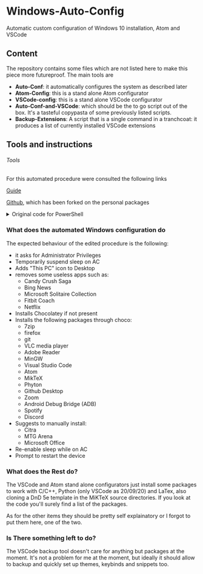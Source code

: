 # Windows-Auto-Config
 Automatic custom configuration of Windows 10 installation, Atom and VSCode

## Content
The repository contains some files which are not listed here to make this piece more futureproof. The main tools are

* **Auto-Conf**: it automatically configures the system as described later
* **Atom-Config**: this is a stand alone Atom configurator
* **VSCode-config**: this is a stand alone VSCode configurator
* **Auto-Conf-and-VSCode**: which should be the to go script out of the box. It's a tasteful copypasta of some previously listed scripts.
* **Backup-Extensions**: A script that is a single command in a tranchcoat: it produces a list of currently installed VSCode extensions


## Tools and instructions

###### Tools
For this automated procedure were consulted the following links

[Guide](https://edi.wang/post/2018/12/21/automate-windows-10-developer-machine-setup)

[Github](https://github.com/EdiWang/EnvSetup/), which has been forked on the personal packages

<details><summary>Original code for PowerShell</summary>
<p>

```powershell
if (!([Security.Principal.WindowsPrincipal][Security.Principal.WindowsIdentity]::GetCurrent()).IsInRole([Security.Principal.WindowsBuiltInRole] "Administrator")) { Start-Process powershell.exe "-NoProfile -ExecutionPolicy Bypass -File `"$PSCommandPath`"" -Verb RunAs; exit }

function Check-Command($cmdname) {
    return [bool](Get-Command -Name $cmdname -ErrorAction SilentlyContinue)
}

# -----------------------------------------------------------------------------
$computerName = Read-Host 'Enter New Computer Name'
Write-Host "Renaming this computer to: " $computerName  -ForegroundColor Yellow
Rename-Computer -NewName $computerName
# -----------------------------------------------------------------------------
Write-Host ""
Write-Host "Disable Sleep on AC Power..." -ForegroundColor Green
Write-Host "------------------------------------" -ForegroundColor Green
Powercfg /Change monitor-timeout-ac 20
Powercfg /Change standby-timeout-ac 0
# -----------------------------------------------------------------------------
Write-Host ""
Write-Host "Add 'This PC' Desktop Icon..." -ForegroundColor Green
Write-Host "------------------------------------" -ForegroundColor Green
$thisPCIconRegPath = "HKCU:\Software\Microsoft\Windows\CurrentVersion\Explorer\HideDesktopIcons\NewStartPanel"
$thisPCRegValname = "{20D04FE0-3AEA-1069-A2D8-08002B30309D}"
$item = Get-ItemProperty -Path $thisPCIconRegPath -Name $thisPCRegValname -ErrorAction SilentlyContinue
if ($item) {
    Set-ItemProperty  -Path $thisPCIconRegPath -name $thisPCRegValname -Value 0  
}
else {
    New-ItemProperty -Path $thisPCIconRegPath -Name $thisPCRegValname -Value 0 -PropertyType DWORD | Out-Null  
}

# To list all appx packages:
# Get-AppxPackage | Format-Table -Property Name,Version,PackageFullName
Write-Host "Removing UWP Rubbish..." -ForegroundColor Green
Write-Host "------------------------------------" -ForegroundColor Green
$uwpRubbishApps = @(
    "Microsoft.Messaging",
    "king.com.CandyCrushSaga",
    "Microsoft.BingNews",
    "Microsoft.MicrosoftSolitaireCollection",
    "Microsoft.People",
    "Microsoft.WindowsFeedbackHub",
    "Microsoft.YourPhone",
    "Microsoft.MicrosoftOfficeHub",
    "Fitbit.FitbitCoach",
    "4DF9E0F8.Netflix",
    "Microsoft.GetHelp")

foreach ($uwp in $uwpRubbishApps) {
    Get-AppxPackage -Name $uwp | Remove-AppxPackage
}
# -----------------------------------------------------------------------------
Write-Host ""
Write-Host "Installing IIS..." -ForegroundColor Green
Write-Host "------------------------------------" -ForegroundColor Green
Enable-WindowsOptionalFeature -Online -FeatureName IIS-DefaultDocument -All
Enable-WindowsOptionalFeature -Online -FeatureName IIS-HttpCompressionDynamic -All
Enable-WindowsOptionalFeature -Online -FeatureName IIS-HttpCompressionStatic -All
Enable-WindowsOptionalFeature -Online -FeatureName IIS-WebSockets -All
Enable-WindowsOptionalFeature -Online -FeatureName IIS-ApplicationInit -All
Enable-WindowsOptionalFeature -Online -FeatureName IIS-ASPNET45 -All
Enable-WindowsOptionalFeature -Online -FeatureName IIS-ServerSideIncludes
Enable-WindowsOptionalFeature -Online -FeatureName IIS-BasicAuthentication
Enable-WindowsOptionalFeature -Online -FeatureName IIS-WindowsAuthentication
# -----------------------------------------------------------------------------
Write-Host ""
Write-Host "Enable Windows 10 Developer Mode..." -ForegroundColor Green
Write-Host "------------------------------------" -ForegroundColor Green
reg add "HKEY_LOCAL_MACHINE\SOFTWARE\Microsoft\Windows\CurrentVersion\AppModelUnlock" /t REG_DWORD /f /v "AllowDevelopmentWithoutDevLicense" /d "1"
# -----------------------------------------------------------------------------
Write-Host ""
Write-Host "Enable Remote Desktop..." -ForegroundColor Green
Write-Host "------------------------------------" -ForegroundColor Green
Set-ItemProperty "HKLM:\SYSTEM\CurrentControlSet\Control\Terminal Server\" -Name "fDenyTSConnections" -Value 0
Set-ItemProperty "HKLM:\SYSTEM\CurrentControlSet\Control\Terminal Server\WinStations\RDP-Tcp\" -Name "UserAuthentication" -Value 1
Enable-NetFirewallRule -DisplayGroup "Remote Desktop"

if (Check-Command -cmdname 'choco') {
    Write-Host "Choco is already installed, skip installation."
}
else {
    Write-Host ""
    Write-Host "Installing Chocolate for Windows..." -ForegroundColor Green
    Write-Host "------------------------------------" -ForegroundColor Green
    Set-ExecutionPolicy Bypass -Scope Process -Force; iex ((New-Object System.Net.WebClient).DownloadString('https://chocolatey.org/install.ps1'))
}

Write-Host ""
Write-Host "Installing Applications..." -ForegroundColor Green
Write-Host "------------------------------------" -ForegroundColor Green
Write-Host "[WARN] Ma de in China: some software like Google Chrome require the true Internet first" -ForegroundColor Yellow

$Apps = @(
    "7zip.install",
    "git",
    "microsoft-edge",
    "googlechrome",
    "vlc",
    "dotnetcore-sdk",
    "ffmpeg",
    "wget",
    "openssl.light",
    "vscode",
    "sysinternals",
    "notepadplusplus.install",
    "linqpad",
    "fiddler",
    "beyondcompare",
    "filezilla",
    "lightshot.install",
    "microsoft-teams.install",
    "teamviewer",
    "github-desktop",
    "irfanview",
    "nodejs-lts",
    "azure-cli",
    "powershell-core")

foreach ($app in $Apps) {
    choco install $app -y
}

Write-Host "------------------------------------" -ForegroundColor Green
Read-Host -Prompt "Setup is done, restart is needed, press [ENTER] to restart computer."
Restart-Computer
```

</p>
</details>

### What does the automated Windows configuration do

The expected behaviour of the edited procedure is the following:

* it asks for Administrator Privileges
* Temporarily suspend sleep on AC
* Adds "This PC" icon to Desktop
* removes some useless apps such as:
  * Candy Crush Saga
  * Bing News
  * Microsoft Solitaire Collection
  * Fitbit Coach
  * Netflix
* Installs Chocolatey if not present
* Installs the following packages through choco:
  * 7zip
  * firefox
  * git
  * VLC media player
  * Adobe Reader
  * MinGW
  * Visual Studio Code
  * Atom
  * MikTeX
  * Phyton
  * Github Desktop
  * Zoom
  * Android Debug Bridge (ADB)
  * Spotify
  * Discord
* Suggests to manually install:
  * Citra
  * MTG Arena
  * Microsoft Office
* Re-enable sleep while on AC
* Prompt to restart the device

### What does the Rest do?

The VSCode and Atom stand alone configurators just install some packages to work with C/C++, Python (only VSCode as 20/09/20) and LaTex, also cloning a DnD 5e template in the MiKTeX source directories. If you look at the code you'll surely find a list of the packages.

As for the other items they should be pretty self explainatory or I forgot to put them here, one of the two.

### Is There something left to do?

The VSCode backup tool doesn't care for anything but packages at the moment. It's not a problem for me at the moment, but ideally it should allow to backup and quickly set up themes, keybinds and snippets too.
